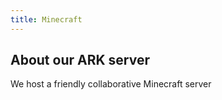 ```yaml
---
title: Minecraft
---
```


## About our ARK server

We host a friendly collaborative Minecraft server